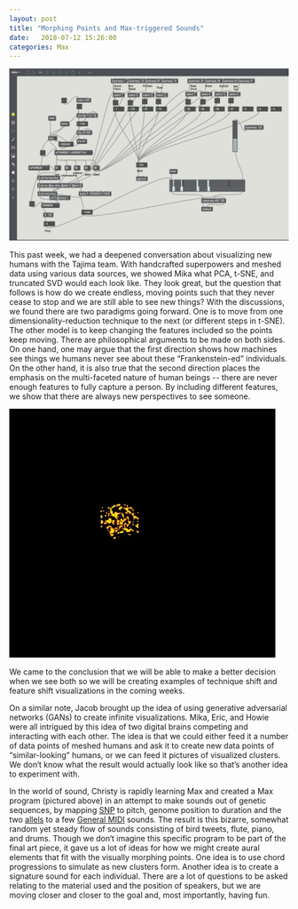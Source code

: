 ```yaml
---
layout: post
title: "Morphing Points and Max-triggered Sounds"
date:   2018-07-12 15:26:00
categories: Max
---
```


![Max playing genetic sequence](/assets/images/max-playing-genetic-seq.png)

This past week, we had a deepened conversation about visualizing new humans with the Tajima team. With handcrafted superpowers and meshed data using various data sources, we showed Mika what PCA, t-SNE, and truncated SVD would each look like. They look great, but the question that follows is how do we create endless, moving points such that they never cease to stop and we are still able to see new things? With the discussions, we found there are two paradigms going forward. One is to move from one dimensionality-reduction technique to the next (or different steps in t-SNE). The other model is to keep changing the features included so the points keep moving. There are philosophical arguments to be made on both sides. On one hand, one may argue that the first direction shows how machines see things we humans never see about these “Frankenstein-ed” individuals. On the other hand, it is also true that the second direction places the emphasis on the multi-faceted nature of human beings -- there are never enough features to fully capture a person. By including different features, we show that there are always new perspectives to see someone. 

![t-SNE Visualization](/assets/images/tsne.gif)

We came to the conclusion that we will be able to make a better decision when we see both so we will be creating examples of technique shift and feature shift visualizations in the coming weeks. 

On a similar note, Jacob brought up the idea of using generative adversarial networks (GANs) to create infinite visualizations. Mika, Eric, and Howie were all intrigued by this idea of two digital brains competing and interacting with each other. The idea is that we could either feed it a number of data points of meshed humans and ask it to create new data points of “similar-looking” humans, or we can feed it pictures of visualized clusters. We don‘t know what the result would actually look like so that’s another idea to experiment with.

In the world of sound, Christy is rapidly learning Max and created a Max program (pictured above) in an attempt to make sounds out of genetic sequences, by mapping [SNP](https://en.wikipedia.org/wiki/DbSNP) to pitch, genome position to duration and the two [allels](https://en.wikipedia.org/wiki/Allele) to a few [General MIDI](https://en.wikipedia.org/wiki/General_MIDI) sounds. The result is this bizarre, somewhat random yet steady flow of sounds consisting of bird tweets, flute, piano, and drums. Though we don‘t imagine this specific program to be part of the final art piece, it gave us a lot of ideas for how we might create aural elements that fit with the visually morphing points. One idea is to use chord progressions to simulate as new clusters form. Another idea is to create a signature sound for each individual. There are a lot of questions to be asked relating to the material used and the position of speakers, but we are moving closer and closer to the goal and, most importantly, having fun.

